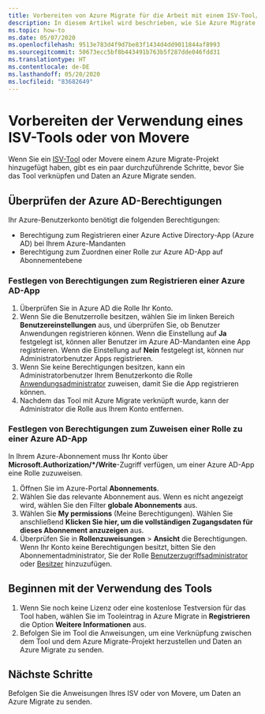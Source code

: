 ```yaml
---
title: Vorbereiten von Azure Migrate für die Arbeit mit einem ISV-Tool/Movere
description: In diesem Artikel wird beschrieben, wie Sie Azure Migrate für die Arbeit mit einem ISV-Tool oder Movere vorbereiten, sowie die ersten Schritte bei der Verwendung des Tools.
ms.topic: how-to
ms.date: 05/07/2020
ms.openlocfilehash: 9513e783d4f9d7be83f1434d4dd9011844af8993
ms.sourcegitcommit: 50673ecc5bf8b443491b763b5f287dde046fdd31
ms.translationtype: HT
ms.contentlocale: de-DE
ms.lasthandoff: 05/20/2020
ms.locfileid: "83682649"
---
```

# <a name="prepare-to-work-with-an-isv-tool-or-movere"></a>Vorbereiten der Verwendung eines ISV-Tools oder von Movere

Wenn Sie ein [ISV-Tool](migrate-services-overview.md#isv-integration) oder Movere einem Azure Migrate-Projekt hinzugefügt haben, gibt es ein paar durchzuführende Schritte, bevor Sie das Tool verknüpfen und Daten an Azure Migrate senden. 

## <a name="check-azure-ad-permissions"></a>Überprüfen der Azure AD-Berechtigungen

Ihr Azure-Benutzerkonto benötigt die folgenden Berechtigungen:

- Berechtigung zum Registrieren einer Azure Active Directory-App (Azure AD) bei Ihrem Azure-Mandanten
- Berechtigung zum Zuordnen einer Rolle zur Azure AD-App auf Abonnementebene


### <a name="set-permissions-to-register-an-azure-ad-app"></a>Festlegen von Berechtigungen zum Registrieren einer Azure AD-App

1. Überprüfen Sie in Azure AD die Rolle Ihr Konto.
2. Wenn Sie die Benutzerrolle besitzen, wählen Sie im linken Bereich **Benutzereinstellungen** aus, und überprüfen Sie, ob Benutzer Anwendungen registrieren können. Wenn die Einstellung auf **Ja** festgelegt ist, können aller Benutzer im Azure AD-Mandanten eine App registrieren. Wenn die Einstellung auf **Nein** festgelegt ist, können nur Administratorbenutzer Apps registrieren.   
3. Wenn Sie keine Berechtigungen besitzen, kann ein Administratorbenutzer Ihrem Benutzerkonto die Rolle [Anwendungsadministrator](../active-directory/users-groups-roles/directory-assign-admin-roles.md#application-administrator) zuweisen, damit Sie die App registrieren können.
4. Nachdem das Tool mit Azure Migrate verknüpft wurde, kann der Administrator die Rolle aus Ihrem Konto entfernen.

### <a name="set-permissions-to-assign-a-role-to-an-azure-ad-app"></a>Festlegen von Berechtigungen zum Zuweisen einer Rolle zu einer Azure AD-App
 
In Ihrem Azure-Abonnement muss Ihr Konto über **Microsoft.Authorization/*/Write**-Zugriff verfügen, um einer Azure AD-App eine Rolle zuzuweisen. 

1. Öffnen Sie im Azure-Portal **Abonnements**.
2. Wählen Sie das relevante Abonnement aus. Wenn es nicht angezeigt wird, wählen Sie den Filter **globale Abonnements** aus. 
3. Wählen Sie **My permissions** (Meine Berechtigungen). Wählen Sie anschließend **Klicken Sie hier, um die vollständigen Zugangsdaten für dieses Abonnement anzuzeigen** aus.
4. Überprüfen Sie in **Rollenzuweisungen** > **Ansicht** die Berechtigungen. Wenn Ihr Konto keine Berechtigungen besitzt, bitten Sie den Abonnementadministrator, Sie der Rolle [Benutzerzugriffsadministrator](https://docs.microsoft.com/azure/role-based-access-control/built-in-roles#user-access-administrator) oder [Besitzer](https://docs.microsoft.com/azure/role-based-access-control/built-in-roles#owner) hinzuzufügen.
 

## <a name="start-using-the-tool"></a>Beginnen mit der Verwendung des Tools

1. Wenn Sie noch keine Lizenz oder eine kostenlose Testversion für das Tool haben, wählen Sie im Tooleintrag in Azure Migrate in **Registrieren** die Option **Weitere Informationen** aus.
2. Befolgen Sie im Tool die Anweisungen, um eine Verknüpfung zwischen dem Tool und dem Azure Migrate-Projekt herzustellen und Daten an Azure Migrate zu senden.

## <a name="next-steps"></a>Nächste Schritte

Befolgen Sie die Anweisungen Ihres ISV oder von Movere, um Daten an Azure Migrate zu senden.

   
